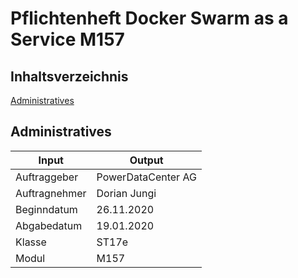 # Pflichtenheft Docker Swarm as a Service M157

## Inhaltsverzeichnis

[Administratives](#Administratives)  
   
<a name="Administratives"/>

## Administratives

| Input  | Output |
| ------------- | ------------- |
| Auftraggeber  | PowerDataCenter AG  |
| Auftragnehmer  | Dorian Jungi  |
| Beginndatum  | 26.11.2020  |
| Abgabedatum  | 19.01.2020  |
| Klasse  | ST17e  |
| Modul  | M157  |
